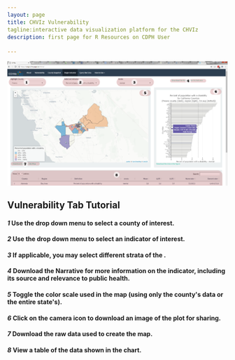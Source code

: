 ```yaml
---
layout: page
title: CHVIz Vulnerability
tagline:interactive data visualization platform for the CHVIz
description: first page for R Resources on CDPH User

---
```


![](https://raw.githubusercontent.com/vargovargo/CHVIr/master/CHVIz/images/indicator.png)


## Vulnerability Tab Tutorial

#### _1_ Use the drop down menu to select a county of interest.

#### _2_ Use the drop down menu to select an indicator of interest.

#### _3_ If applicable, you may select different strata of the . 

#### _4_ Download the Narrative for more information on the indicator, including its source and relevance to public health.

#### _5_ Toggle the color scale used in the map (using only the county's data or the entire state's).

#### _6_ Click on the camera icon to download an image of the plot for sharing. 

#### _7_ Download the raw data used to create the map. 

#### _8_ View a table of the data shown in the chart.